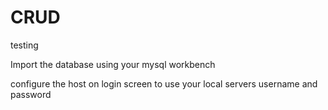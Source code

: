# CRUD
testing

Import the database using your mysql workbench 

configure the host on login screen to use your local servers username and password
